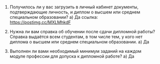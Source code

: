 1. Получилось ли у вас загрузить в личный кабинет документы, подтверждающие личность, и диплом о 
высшем или среднем специальном образовании?
а) Да
ссылка: https://postimg.cc/MXLMhkdF

2. Нужна ли вам справка об обучении после сдачи дипломной работы? Справка выдаётся всем студентам, 
в том числе тем, у кого нет диплома о высшем или среднем специальном образовании.
а) Да

3. Выполнен ли вами необходимый минимум заданий на каждом модуле профессии для допуска к дипломной работе?
а) Да